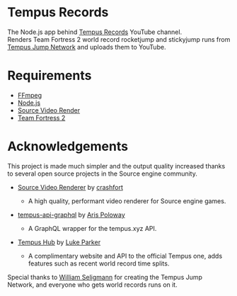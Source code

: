 ﻿# Tempus Records

The Node.js app behind [Tempus Records](https://www.youtube.com/tempusrecords/) YouTube channel.  
Renders Team Fortress 2 world record rocketjump and stickyjump runs from [Tempus Jump Network](https://tempus.xyz/) and uploads them to YouTube.

# Requirements
* [FFmpeg](https://ffmpeg.org)
* [Node.js](https://nodejs.org)
* [Source Video Render](https://github.com/crashfort/SourceDemoRender)
* [Team Fortress 2](https://www.teamfortress.com/)

# Acknowledgements
This project is made much simpler and the output quality increased thanks to several open source projects in the Source engine community.  
* [Source Video Renderer](https://github.com/crashfort/SourceDemoRender) by [crashfort](https://github.com/crashfort)
  * A high quality, performant video renderer for Source engine games.

* [tempus-api-graphql](https://github.com/arispoloway/tempus-api-graphql) by [Aris Poloway](https://github.com/arispoloway)
  * A GraphQL wrapper for the tempus.xyz API.

* [Tempus Hub](https://github.com/TheRealHona/TempusHub/) by [Luke Parker](https://github.com/TheRealHona)
  * A complimentary website and API to the official Tempus one, adds features such as recent world record time splits.

Special thanks to [William Seligmann](https://github.com/jsza) for creating the Tempus Jump Network, and everyone who gets world records runs on it.